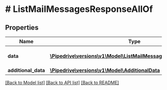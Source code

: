 # # ListMailMessagesResponseAllOf

## Properties

Name | Type | Description | Notes
------------ | ------------- | ------------- | -------------
**data** | [**\Pipedrive\versions\v1\Model\ListMailMessagesResponseAllOfData[]**](ListMailMessagesResponseAllOfData.md) | The array of mail messages | [optional]
**additional_data** | [**\Pipedrive\versions\v1\Model\AdditionalData**](AdditionalData.md) |  | [optional]

[[Back to Model list]](../README.md#documentation-for-models) [[Back to API list]](../README.md#documentation-for-api-endpoints) [[Back to README]](../README.md)
